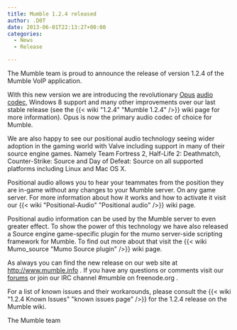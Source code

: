 ```yaml
---
title: Mumble 1.2.4 released
author: .D0T
date: 2013-06-01T22:13:27+00:00
categories:
  - News
  - Release

---
```

The Mumble team is proud to announce the release of version 1.2.4 of the Mumble VoIP application.

With this new version we are introducing the revolutionary [Opus][1] [audio codec][2], Windows 8 support and many other improvements over our last stable release (see the {{< wiki "1.2.4" "Mumble 1.2.4" />}} wiki page for more information). Opus is now the primary audio codec of choice for Mumble.

<!--more-->

We are also happy to see our positional audio technology seeing wider adoption in the gaming world with Valve including support in many of their source engine games. Namely Team Fortress 2, Half-Life 2: Deathmatch, Counter-Strike: Source and Day of Defeat: Source on all supported platforms including Linux and Mac OS X.

Positional audio allows you to hear your teammates from the position they are in-game without any changes to your Mumble server. On any game server. For more information about how it works and how to activate it visit our {{< wiki "Positional-Audio" "Positional audio" />}} wiki page.

Positional audio information can be used by the Mumble server to even greater effect. To show the power of this technology we have also released a Source engine game-specific plugin for the mumo server-side scripting framework for Mumble. To find out more about that visit the {{< wiki Mumo_source "Mumo Source plugin" />}} wiki page.

As always you can find the new release on our web site at <http://www.mumble.info> . If you have any questions or comments visit our [forums][6] or join our IRC channel #mumble on freenode.org .

For a list of known issues and their workarounds, please consult the {{< wiki "1.2.4 Known Issues" "known issues page" />}} for the 1.2.4 release on the Mumble wiki.

The Mumble team

 [1]: https://www.opus-codec.org/
 [2]: https://en.wikipedia.org/wiki/Audio_codec
 [6]: https://forums.mumble.info/
